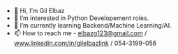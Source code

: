 - 👋 Hi, I’m Gil Elbaz
- 👀 I’m interested in Python Developement roles.
- 🌱 I’m currently learning Backend/Machine Learning/AI.
- 📫 How to reach me - elbazg123@gmail.com / www.linkedin.com/in/gilelbazlink / 054-3199-056

<!---
GilElbaz-code/GilElbaz-code is a ✨ special ✨ repository because its `README.md` (this file) appears on your GitHub profile.
You can click the Preview link to take a look at your changes.
--->
